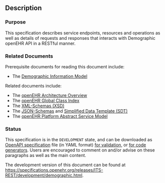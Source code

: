 ## Description

### Purpose

This specification describes service endpoints, resources and operations as well as details of requests and responses that interacts with Demographic openEHR API in a RESTful manner.

### Related Documents

Prerequisite documents for reading this document include:

- The [Demographic Information Model](https://specifications.openehr.org/releases/RM/latest/demographic.html#_demographic_package)

Related documents include:

- The [openEHR Architecture Overview](https://specifications.openehr.org/releases/BASE/latest/architecture_overview.html)
- The [openEHR Global Class Index](https://specifications.openehr.org/classes)
- The [XML-Schemas (XSD)](https://specifications.openehr.org/releases/ITS-XML/latest)
- The [JSON-Schemas](https://specifications.openehr.org/releases/ITS-JSON/latest) and [Simplified Data Template (SDT)](simplified_data_template.html)
- The [openEHR Platform Abstract Service Model](https://specifications.openehr.org/releases/SM/development/openehr_platform.html)

### Status

This specification is in the `DEVELOPMENT` state, and can be downloaded as [OpenAPI specification](https://spec.openapis.org/oas/v3.0.3) file (in YAML format) [for validation](computable/OAS/demographic-validation.openapi.yaml), or [for code generators](computable/OAS/demographic-codegen.openapi.yaml).
Users are encouraged to comment on and/or advise on these paragraphs as well as the main content.

The development version of this document can be found at <https://specifications.openehr.org/releases/ITS-REST/development/demographic.html>.
